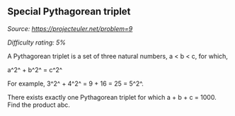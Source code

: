Special Pythagorean triplet
---------------------------

*Source: https://projecteuler.net/problem=9*


*Difficulty rating: 5%*

A Pythagorean triplet is a set of three natural numbers, a \< b \< c,
for which,

a^2^ + b^2^ = c^2^

For example, 3^2^ + 4^2^ = 9 + 16 = 25 = 5^2^.

There exists exactly one Pythagorean triplet for which a + b + c =
1000.\
Find the product abc.
